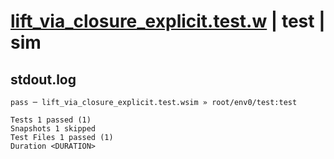# [lift_via_closure_explicit.test.w](../../../../../tests/valid/lift_via_closure_explicit.test.w) | test | sim

## stdout.log
```log
pass ─ lift_via_closure_explicit.test.wsim » root/env0/test:test

Tests 1 passed (1)
Snapshots 1 skipped
Test Files 1 passed (1)
Duration <DURATION>
```

